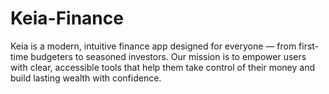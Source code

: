 # Keia-Finance
Keia is a modern, intuitive finance app designed for everyone — from first-time budgeters to seasoned investors. Our mission is to empower users with clear, accessible tools that help them take control of their money and build lasting wealth with confidence.
